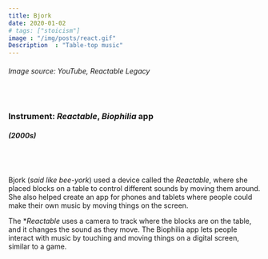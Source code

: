 ```yaml
---
title: Bjork
date: 2020-01-02
# tags: ["stoicism"]
image : "/img/posts/react.gif"
Description  : "Table-top music"
---
```


###### *Image source: YouTube, Reactable Legacy*

#### &nbsp;

### Instrument: ***Reactable*, *Biophilia* app**

##### (2000s)

## &nbsp;

Bjork (*said like bee-york*) used a device called the *Reactable*, where she placed blocks on a table to control different sounds by moving them around. She also helped create an app for phones and tablets where people could make their own music by moving things on the screen.

The **Reactable* uses a camera to track where the blocks are on the table, and it changes the sound as they move. The Biophilia app lets people interact with music by touching and moving things on a digital screen, similar to a game.